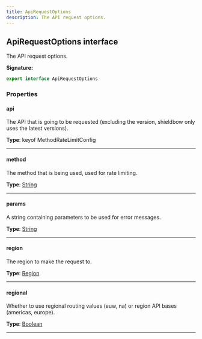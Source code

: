 ```yaml
---
title: ApiRequestOptions
description: The API request options.
---
```


## ApiRequestOptions interface

The API request options.

**Signature:**

```ts
export interface ApiRequestOptions 
```

### Properties

#### api

The API that is going to be requested (excluding the version, shieldbow only uses the latest versions).



**Type**: keyof MethodRateLimitConfig

---

#### method

The method that is being used, used for rate limiting.



**Type**: [String](https://developer.mozilla.org/en-US/docs/Web/JavaScript/Reference/Global_Objects/String)

---

#### params

A string containing parameters to be used for error messages.



**Type**: [String](https://developer.mozilla.org/en-US/docs/Web/JavaScript/Reference/Global_Objects/String)

---

#### region

The region to make the request to.



**Type**: [Region](/api/types/region)

---

#### regional

Whether to use regional routing values (euw, na) or region API bases (americas, europe).



**Type**: [Boolean](https://developer.mozilla.org/en-US/docs/Web/JavaScript/Reference/Global_Objects/Boolean)

---


